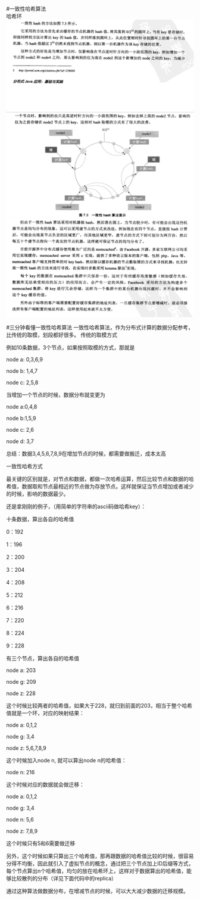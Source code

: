 #一致性哈希算法<br>
哈希环<br>
![](https://github.com/zhangga/JAVA/blob/master/img/1.png)<br>
![](https://github.com/zhangga/JAVA/blob/master/img/2.png)<br>
![](https://github.com/zhangga/JAVA/blob/master/img/3.png)<br>

#三分钟看懂一致性哈希算法
一致性哈希算法，作为分布式计算的数据分配参考，比传统的取模，划段都好很多。
传统的取模方式

例如10条数据，3个节点，如果按照取模的方式，那就是

node a: 0,3,6,9

node b: 1,4,7

node c: 2,5,8

 

当增加一个节点的时候，数据分布就变更为

node a:0,4,8

node b:1,5,9

node c: 2,6

node d: 3,7

 

总结：数据3,4,5,6,7,8,9在增加节点的时候，都需要做搬迁，成本太高

 

一致性哈希方式

最关键的区别就是，对节点和数据，都做一次哈希运算，然后比较节点和数据的哈希值，数据取和节点最相近的节点做为存放节点。这样就保证当节点增加或者减少的时候，影响的数据最少。

还是拿刚刚的例子，（用简单的字符串的ascii码做哈希key）：

十条数据，算出各自的哈希值

0：192

1：196

2：200

3：204

4：208

5：212

6：216

7：220

8：224

9：228

 

有三个节点，算出各自的哈希值

node a: 203

node g: 209

node z: 228

 

这个时候比较两者的哈希值，如果大于228，就归到前面的203，相当于整个哈希值就是一个环，对应的映射结果：

node a: 0,1,2

node g: 3,4

node z: 5,6,7,8,9

 

这个时候加入node n, 就可以算出node n的哈希值：

node n: 216

 

这个时候对应的数据就会做迁移：

node a: 0,1,2

node g: 3,4

node n: 5,6

node z: 7,8,9

 

这个时候只有5和6需要做迁移

另外，这个时候如果只算出三个哈希值，那再跟数据的哈希值比较的时候，很容易分得不均衡，因此就引入了虚拟节点的概念，通过把三个节点加上ID后缀等方式，每个节点算出n个哈希值，均匀的放在哈希环上，这样对于数据算出的哈希值，能够比较散列的分布（详见下面代码中的replica）

 

通过这种算法做数据分布，在增减节点的时候，可以大大减少数据的迁移规模。

